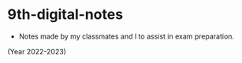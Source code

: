 # 9th-digital-notes
- Notes made by my classmates and I to assist in exam preparation.

(Year 2022-2023)
